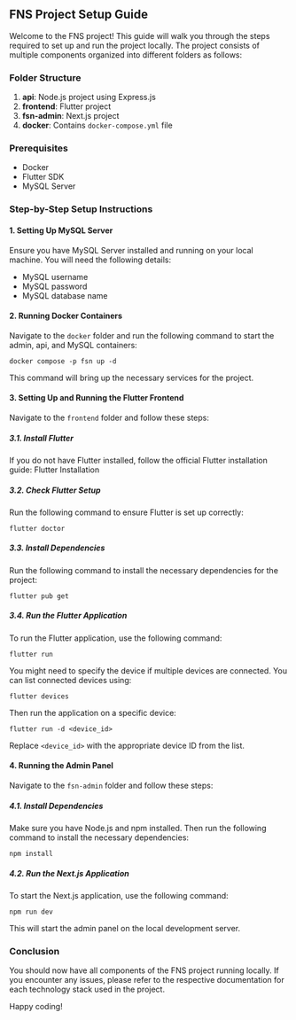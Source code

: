 ## FNS Project Setup Guide

Welcome to the FNS project! This guide will walk you through the steps required to set up and run the project locally. The project consists of multiple components organized into different folders as follows:

### Folder Structure

1.  **api**: Node.js project using Express.js
2.  **frontend**: Flutter project
3.  **fsn-admin**: Next.js project
4.  **docker**: Contains `docker-compose.yml` file

### Prerequisites

- Docker
- Flutter SDK
- MySQL Server

### Step-by-Step Setup Instructions

#### 1\. Setting Up MySQL Server

Ensure you have MySQL Server installed and running on your local machine. You will need the following details:

- MySQL username
- MySQL password
- MySQL database name

#### 2\. Running Docker Containers

Navigate to the `docker` folder and run the following command to start the admin, api, and MySQL containers:

`docker compose -p fsn up -d`

This command will bring up the necessary services for the project.

#### 3\. Setting Up and Running the Flutter Frontend

Navigate to the `frontend` folder and follow these steps:

##### 3.1. Install Flutter

If you do not have Flutter installed, follow the official Flutter installation guide: Flutter Installation

##### 3.2. Check Flutter Setup

Run the following command to ensure Flutter is set up correctly:

`flutter doctor`

##### 3.3. Install Dependencies

Run the following command to install the necessary dependencies for the project:

`flutter pub get`

##### 3.4. Run the Flutter Application

To run the Flutter application, use the following command:

`flutter run`

You might need to specify the device if multiple devices are connected. You can list connected devices using:

`flutter devices`

Then run the application on a specific device:

`flutter run -d <device_id>`

Replace `<device_id>` with the appropriate device ID from the list.

#### 4\. Running the Admin Panel

Navigate to the `fsn-admin` folder and follow these steps:

##### 4.1. Install Dependencies

Make sure you have Node.js and npm installed. Then run the following command to install the necessary dependencies:

`npm install`

##### 4.2. Run the Next.js Application

To start the Next.js application, use the following command:

`npm run dev`

This will start the admin panel on the local development server.

### Conclusion

You should now have all components of the FNS project running locally. If you encounter any issues, please refer to the respective documentation for each technology stack used in the project.

Happy coding!
